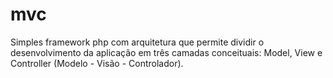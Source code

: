 # mvc
  Simples framework php com arquitetura que permite dividir o desenvolvimento da aplicação em três camadas conceituais: Model, View e Controller (Modelo - Visão - Controlador).
